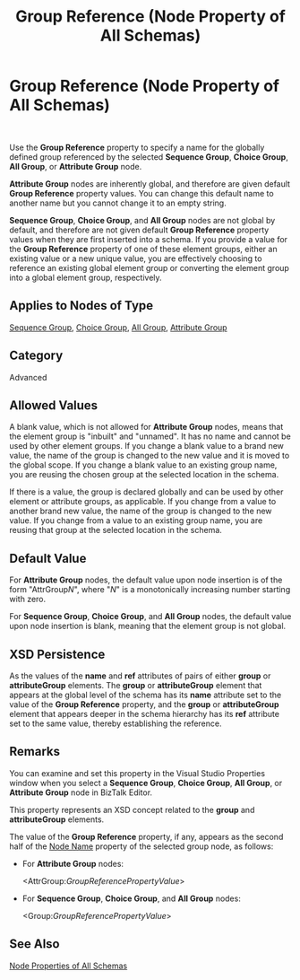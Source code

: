 ﻿---
title: Group Reference (Node Property of All Schemas)
TOCTitle: Group Reference (Node Property of All Schemas)
ms:assetid: 62919e8b-f312-4ff0-97ea-53bd0e6ece28
ms:mtpsurl: https://msdn.microsoft.com/en-us/library/Aa560477(v=BTS.80)
ms:contentKeyID: 51528478
ms.date: 08/30/2017
mtps_version: v=BTS.80
---

# Group Reference (Node Property of All Schemas)

 

Use the **Group Reference** property to specify a name for the globally defined group referenced by the selected **Sequence Group**, **Choice Group**, **All Group**, or **Attribute Group** node.

**Attribute Group** nodes are inherently global, and therefore are given default **Group Reference** property values. You can change this default name to another name but you cannot change it to an empty string.

**Sequence Group**, **Choice Group**, and **All Group** nodes are not global by default, and therefore are not given default **Group Reference** property values when they are first inserted into a schema. If you provide a value for the **Group Reference** property of one of these element groups, either an existing value or a new unique value, you are effectively choosing to reference an existing global element group or converting the element group into a global element group, respectively.

## Applies to Nodes of Type

[Sequence Group](sequence-group-node-properties.md), [Choice Group](choice-group-node-properties.md), [All Group](all-group-node-properties.md), [Attribute Group](attribute-group-node-properties.md)

## Category

Advanced

## Allowed Values

A blank value, which is not allowed for **Attribute Group** nodes, means that the element group is "inbuilt" and "unnamed". It has no name and cannot be used by other element groups. If you change a blank value to a brand new value, the name of the group is changed to the new value and it is moved to the global scope. If you change a blank value to an existing group name, you are reusing the chosen group at the selected location in the schema.

If there is a value, the group is declared globally and can be used by other element or attribute groups, as applicable. If you change from a value to another brand new value, the name of the group is changed to the new value. If you change from a value to an existing group name, you are reusing that group at the selected location in the schema.

## Default Value

For **Attribute Group** nodes, the default value upon node insertion is of the form "AttrGroup*N*", where "*N*" is a monotonically increasing number starting with zero.

For **Sequence Group**, **Choice Group**, and **All Group** nodes, the default value upon node insertion is blank, meaning that the element group is not global.

## XSD Persistence

As the values of the **name** and **ref** attributes of pairs of either **group** or **attributeGroup** elements. The **group** or **attributeGroup** element that appears at the global level of the schema has its **name** attribute set to the value of the **Group Reference** property, and the **group** or **attributeGroup** element that appears deeper in the schema hierarchy has its **ref** attribute set to the same value, thereby establishing the reference.

## Remarks

You can examine and set this property in the Visual Studio Properties window when you select a **Sequence Group**, **Choice Group**, **All Group**, or **Attribute Group** node in BizTalk Editor.

This property represents an XSD concept related to the **group** and **attributeGroup** elements.

The value of the **Group Reference** property, if any, appears as the second half of the [Node Name](node-name-node-property-of-all-schemas.md) property of the selected group node, as follows:

  - For **Attribute Group** nodes:
    
    \<AttrGroup:*GroupReferencePropertyValue*\>

  - For **Sequence Group**, **Choice Group**, and **All Group** nodes:
    
    \<Group:*GroupReferencePropertyValue*\>

## See Also

[Node Properties of All Schemas](node-properties-of-all-schemas.md)


